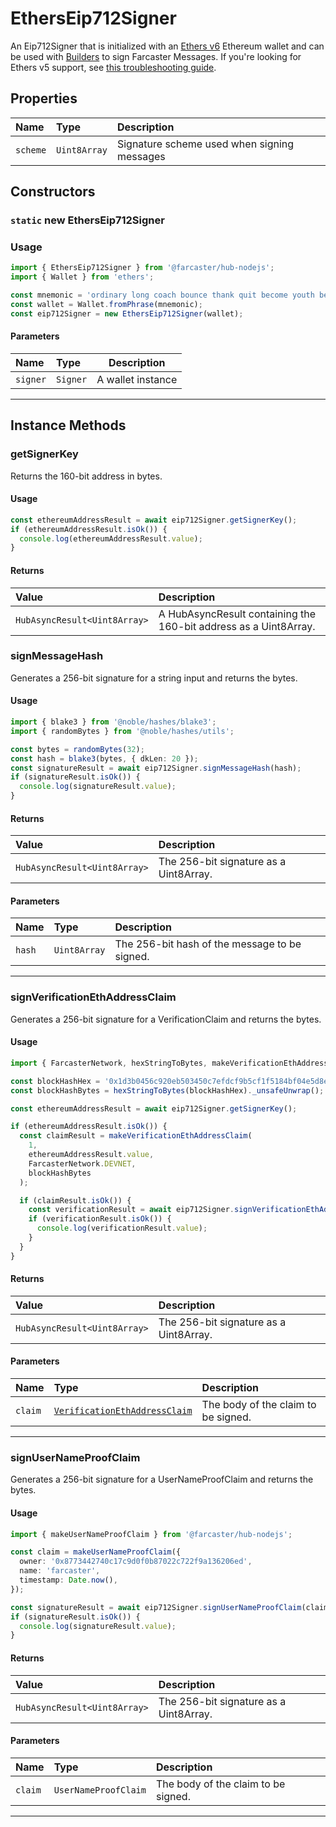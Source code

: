 # EthersEip712Signer

An Eip712Signer that is initialized with an [Ethers v6](https://github.com/ethers-io/ethers.js/) Ethereum wallet and can be used with [Builders](https://github.com/farcasterxyz/hub-monorepo/blob/main/packages/hub-nodejs/docs/Builders.md) to sign Farcaster Messages. If you're looking for Ethers v5 support, see [this troubleshooting guide](../README.md#ethers-v5).

## Properties

| Name     | Type         | Description                                 |
| :------- | :----------- | :------------------------------------------ |
| `scheme` | `Uint8Array` | Signature scheme used when signing messages |

## Constructors

### `static` new EthersEip712Signer

### Usage

```typescript
import { EthersEip712Signer } from '@farcaster/hub-nodejs';
import { Wallet } from 'ethers';

const mnemonic = 'ordinary long coach bounce thank quit become youth belt pretty diet caught attract melt bargain';
const wallet = Wallet.fromPhrase(mnemonic);
const eip712Signer = new EthersEip712Signer(wallet);
```

#### Parameters

| Name     | Type     | Description       |
| :------- | :------- | ----------------- |
| `signer` | `Signer` | A wallet instance |

---

## Instance Methods

### getSignerKey

Returns the 160-bit address in bytes.

#### Usage

```typescript
const ethereumAddressResult = await eip712Signer.getSignerKey();
if (ethereumAddressResult.isOk()) {
  console.log(ethereumAddressResult.value);
}
```

#### Returns

| Value                        | Description                                                      |
| :--------------------------- | :--------------------------------------------------------------- |
| `HubAsyncResult<Uint8Array>` | A HubAsyncResult containing the 160-bit address as a Uint8Array. |

### signMessageHash

Generates a 256-bit signature for a string input and returns the bytes.

#### Usage

```typescript
import { blake3 } from '@noble/hashes/blake3';
import { randomBytes } from '@noble/hashes/utils';

const bytes = randomBytes(32);
const hash = blake3(bytes, { dkLen: 20 });
const signatureResult = await eip712Signer.signMessageHash(hash);
if (signatureResult.isOk()) {
  console.log(signatureResult.value);
}
```

#### Returns

| Value                        | Description                            |
| :--------------------------- | :------------------------------------- |
| `HubAsyncResult<Uint8Array>` | The 256-bit signature as a Uint8Array. |

#### Parameters

| Name   | Type         | Description                                   |
| :----- | :----------- | :-------------------------------------------- |
| `hash` | `Uint8Array` | The 256-bit hash of the message to be signed. |

---

### signVerificationEthAddressClaim

Generates a 256-bit signature for a VerificationClaim and returns the bytes.

#### Usage

```typescript
import { FarcasterNetwork, hexStringToBytes, makeVerificationEthAddressClaim } from '@farcaster/hub-nodejs';

const blockHashHex = '0x1d3b0456c920eb503450c7efdcf9b5cf1f5184bf04e5d8ecbcead188a0d02018';
const blockHashBytes = hexStringToBytes(blockHashHex)._unsafeUnwrap(); // Safety: blockHashHex is known and can't error

const ethereumAddressResult = await eip712Signer.getSignerKey();

if (ethereumAddressResult.isOk()) {
  const claimResult = makeVerificationEthAddressClaim(
    1,
    ethereumAddressResult.value,
    FarcasterNetwork.DEVNET,
    blockHashBytes
  );

  if (claimResult.isOk()) {
    const verificationResult = await eip712Signer.signVerificationEthAddressClaim(claimResult.value);
    if (verificationResult.isOk()) {
      console.log(verificationResult.value);
    }
  }
}
```

#### Returns

| Value                        | Description                            |
| :--------------------------- | :------------------------------------- |
| `HubAsyncResult<Uint8Array>` | The 256-bit signature as a Uint8Array. |

#### Parameters

| Name    | Type                                                                             | Description                         |
| :------ | :------------------------------------------------------------------------------- | :---------------------------------- |
| `claim` | [`VerificationEthAddressClaim`](../modules/types.md#verificationethaddressclaim) | The body of the claim to be signed. |

---

### signUserNameProofClaim

Generates a 256-bit signature for a UserNameProofClaim and returns the bytes.

#### Usage

```typescript
import { makeUserNameProofClaim } from '@farcaster/hub-nodejs';

const claim = makeUserNameProofClaim({
  owner: '0x8773442740c17c9d0f0b87022c722f9a136206ed',
  name: 'farcaster',
  timestamp: Date.now(),
});

const signatureResult = await eip712Signer.signUserNameProofClaim(claim);
if (signatureResult.isOk()) {
  console.log(signatureResult.value);
}
```

#### Returns

| Value                        | Description                            |
| :--------------------------- | :------------------------------------- |
| `HubAsyncResult<Uint8Array>` | The 256-bit signature as a Uint8Array. |

#### Parameters

| Name    | Type                 | Description                         |
| :------ | :------------------- | :---------------------------------- |
| `claim` | `UserNameProofClaim` | The body of the claim to be signed. |

---
